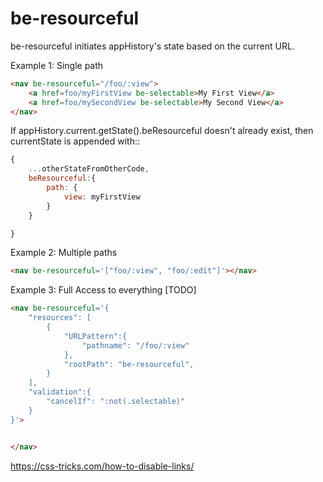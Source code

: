 # be-resourceful

be-resourceful initiates appHistory's state based on the current URL.


Example 1: Single path

```html
<nav be-resourceful="/foo/:view">
    <a href=foo/myFirstView be-selectable>My First View</a>
    <a href=foo/mySecondView be-selectable>My Second View</a>
</nav>
```

If appHistory.current.getState().beResourceful doesn't already exist, then currentState is appended with::

```JavaScript
{
    ...otherStateFromOtherCode,
    beResourceful:{
        path: {
            view: myFirstView
        }
    }

}
```




Example 2:  Multiple paths

```html
<nav be-resourceful='["foo/:view", "foo/:edit"]'></nav>
```

Example 3:  Full Access to everything [TODO]


```html
<nav be-resourceful='{
    "resources": [
        {
            "URLPattern":{
                "pathname": "/foo/:view"
            },
            "rootPath": "be-resourceful",
        }
    ],
    "validation":{
        "cancelIf": ":not(.selectable)"
    }
}'>


</nav>
```

https://css-tricks.com/how-to-disable-links/


